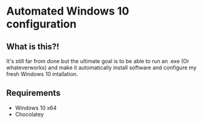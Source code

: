 # Automated Windows 10 configuration


## What is this?!
It's still far from done but the ultimate goal is to be able to run an .exe (Or whateverworks) and make it automatically install software and configure my fresh Windows 10 intallation.

## Requirements
- Windows 10 x64 
- Chocolatey  
